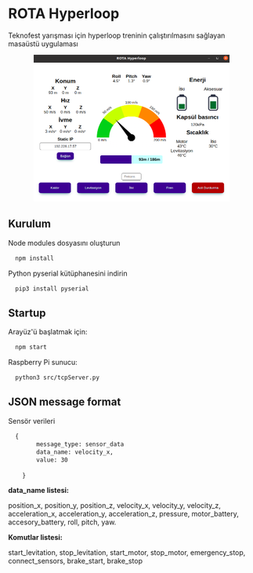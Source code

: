 
# ROTA Hyperloop

Teknofest yarışması için hyperloop treninin çalıştırılmasını sağlayan masaüstü uygulaması

<p align="center">
<img src="https://github.com/WilmerCP/Rota_Hyperloop/blob/8652a28168ea23a0773a2abe2d9306ae9f81a6b8/interface.png" width="400" height="300">
</p>

## Kurulum

Node modules dosyasını oluşturun

```bash
  npm install
```
Python pyserial kütüphanesini indirin

```bash
  pip3 install pyserial
```

## Startup

Arayüz'ü başlatmak için:

```bash
  npm start
```
Raspberry Pi sunucu:

```bash
  python3 src/tcpServer.py
```

## JSON message format

Sensör verileri

```code
  {
        message_type: sensor_data
        data_name: velocity_x,
        value: 30

    }
```

**data_name listesi:**

position_x, position_y, position_z, velocity_x, velocity_y, velocity_z, acceleration_x, acceleration_y, acceleration_z, pressure, motor_battery, accesory_battery, roll, pitch, yaw.

**Komutlar listesi:**

start_levitation,
stop_levitation,
start_motor,
stop_motor,
emergency_stop,
connect_sensors,
brake_start,
brake_stop
